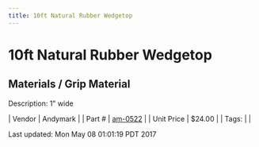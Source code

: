 ```yaml
---
title: 10ft Natural Rubber Wedgetop
---
```


# 10ft Natural Rubber Wedgetop
## Materials / Grip Material
Description: 	1" wide 

| Vendor | Andymark | 
| Part # | [am-0522](http://www.andymark.com/product-p/am-0522.htm) | 
| Unit Price | $24.00 | 
| Tags: |  | 

Last updated: Mon May 08 01:01:19 PDT 2017